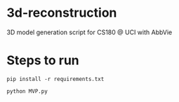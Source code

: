 # 3d-reconstruction
3D model generation script for CS180 @ UCI with AbbVie

# Steps to run
`pip install -r requirements.txt`

`python MVP.py`
